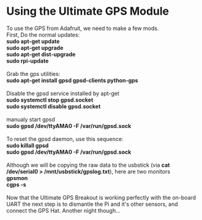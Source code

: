 # Using the Ultimate GPS Module
To use the GPS from Adafruit, we need to make a few mods.<br>
First, Do the normal updates:<br>
<b>sudo apt-get update  </b> <br>
<b>sudo apt-get upgrade  </b> <br>
<b>sudo apt-get dist-upgrade  </b> <br>
<b>sudo rpi-update </b> <br>
<br>
Grab the gps utilities:<br>
<b>sudo apt-get install gpsd gpsd-clients python-gps</b><br>
<br>
Disable the gpsd service installed by apt-get<br>
<b>sudo systemctl stop gpsd.socket</b><br>
<b>sudo systemctl disable gpsd.socket</b><br>
<br>
manualy start gpsd<br>
<b>sudo gpsd /dev/ttyAMA0 -F /var/run/gpsd.sock</b><br>
<br>
To reset the gpsd daemon, use this sequence:<br>
<b>sudo killall gpsd</b><br>
<b>sudo gpsd /dev/ttyAMA0 -F /var/run/gpsd.sock</b><br>
<br>
Although we will be copying the raw data to the usbstick (via <b>cat /dev/serial0 > /mnt/usbstick/gpslog.txt</b>), here are two monitors<br>
<b>gpsmon</b><br>
<b>cgps -s</b><br>
<br>
Now that the Ultimate GPS Breakout is working perfectly with the on-board UART the next step is to dismantle the Pi and it's other sensors, and connect the GPS Hat. Another night though...<br>
<br>
